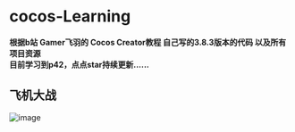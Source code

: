 # cocos-Learning
**根据b站 Gamer飞羽的 Cocos Creator教程 自己写的3.8.3版本的代码 以及所有项目资源**  
**目前学习到p42，点点star持续更新......**  
## 飞机大战
![image](https://github.com/RRRuby1225/cocos-Learning/assets/166969407/c12dd61f-8987-43a7-8e14-a3a4cdd680fd)
